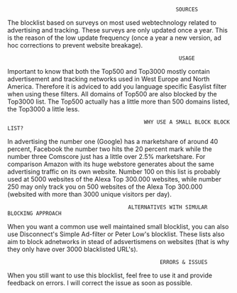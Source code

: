                                                          SOURCES
The blocklist based on surveys on most used webtechnology related to advertising and tracking. These surveys are only updated once a year.
This is the reason of the low update frequency (once a year a new version, ad hoc corrections to prevent website breakage). 

                                                          USAGE 
Important to know that both the Top500 and Top3000 mostly contain advertisement and tracking networks used in West Europe and North America.
Therefore it is adviced to add you language specific Easylist filter when using these filters. All domains of Top500 are also blocked by the
Top3000 list. The Top500 actually has a little more than 500 domains listed, the Top3000 a little less.

                                               WHY USE A SMALL BLOCK BLOCK LIST?                                        
In advertising the number one (Google) has a marketshare of around 40 percent, Facebook the number two hits the 20 percent mark while the
number three Comscore just has a little over 2.5% marketshare. For comparison Amazon with its huge webstore generates about the same
advertising traffic on its own website. Number 100 on this list is probably used at 5000 websites of the Alexa Top 300.000 websites, while
number 250 may only track you on 500 websites of the Alexa Top 300.000 (websited with more than 3000 unique visitors per day). 

                                          ALTERNATIVES WITH SIMULAR BLOCKING APPROACH
When you want a common use well maintained small blocklist, you can also use Disconnect's Simple Ad-filter or Peter Low's blocklist. 
These lists also aim to block adnetworks in stead of adsvertismens on websites (that is why they only have over 3000 blacklisted URL's). 

                                                    ERRORS & ISSUES
When you still want to use this blocklist, feel free to use it and provide feedback on errors. I will correct the issue as soon as possible.  

